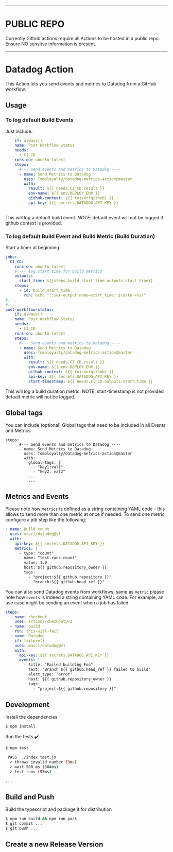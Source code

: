 
***********

# PUBLIC REPO

Currently Github actions require all Actions to be hosted in a public repo. 
Ensure NO sensitve information is present. 

***********


# Datadog Action


This Action lets you send events and metrics to Datadog from a GitHub workflow.

## Usage

### To log default Build Events
Just include:

```yaml
    if: always()
    name: Post Workflow Status
    needs:
      - CI_CD
    runs-on: ubuntu-latest
    steps:
      #--- Send events and metrics to Datadog ----
      - name: Send Metrics to Datadog
        uses: Tomoloyalty/datadog-metrics-action@master
        with:
          result: ${{ needs.CI_CD.result }}
          env-name: ${{ env.DEPLOY_ENV }}
          github-context: ${{ tojson(github) }}
          api-key: ${{ secrets.DATADOG_API_KEY }}
        
```

This will log a default build event. 
*NOTE*: default event will not be logged if github context is provided. 


### To log default Build Event and Build Metric (Build Duration)



Start a timer at beginning

```yaml
jobs:
  CI_CD:
    runs-on: ubuntu-latest
    # --- log start time for build metrics
    outputs:
      start_time: ${{steps.build_start_time.outputs.start_time}}
    steps:
      - id: build_start_time
        run: echo "::set-output name=start_time::$(date +%s)"
#.....
#.....
post-workflow-status:
    if: always()
    name: Post Workflow Status
    needs:
      - CI_CD
    runs-on: ubuntu-latest
    steps:
      #--- Send events and metrics to Datadog ----
      - name: Send Metrics to Datadog
        uses: Tomoloyalty/datadog-metrics-action@master
        with:
          result: ${{ needs.CI_CD.result }}
          env-name: ${{ env.DEPLOY_ENV }}
          github-context: ${{ tojson(github) }}
          api-key: ${{ secrets.DATADOG_API_KEY }}
          start-timestamp: ${{ needs.CI_CD.outputs.start_time }}
```
This will log a build duration metric. 
NOTE:  start-timestamp is not provided default metric will not be logged.

## Global tags

You can include (optional) Global tags that need to be included in all Events and Metrics

```
steps:
      #--- Send events and metrics to Datadog ----
      - name: Send Metrics to Datadog
        uses: Tomoloyalty/datadog-metrics-action@master
        with:
          global-tags: |
            - "key1:val1" 
            - "key2: val2"
          ...
          ...
```


## Metrics and Events

Please note how `metrics` is defined as a string containing YAML code - this
allows to send more than one metric at once if needed. To send one metric,
configure a job step like the following:

```yaml
- name: Build count
  uses: masci/datadog@v1
  with:
    api-key: ${{ secrets.DATADOG_API_KEY }}
    metrics: |
      - type: "count"
        name: "test.runs.count"
        value: 1.0
        host: ${{ github.repository_owner }}
        tags:
          - "project:${{ github.repository }}"
          - "branch:${{ github.head_ref }}"
```

You can also send Datadog events from workflows, same as `metric` please note
how `events` is indeed a string containing YAML code. For example, an use case
might be sending an event when a job has failed:

```yaml
steps:
  - name: checkout
    uses: actions/checkout@v2
  - name: build
    run: this-will-fail
  - name: Datadog
    if: failure()
    uses: masci/datadog@v1
    with:
      api-key: ${{ secrets.DATADOG_API_KEY }}
      events: |
        - title: "Failed building Foo"
          text: "Branch ${{ github.head_ref }} failed to build"
          alert_type: "error"
          host: ${{ github.repository_owner }}
          tags:
            - "project:${{ github.repository }}"
```

## Development

Install the dependencies
```bash
$ npm install
```


Run the tests :heavy_check_mark:
```bash
$ npm test

 PASS  ./index.test.js
  ✓ throws invalid number (3ms)
  ✓ wait 500 ms (504ms)
  ✓ test runs (95ms)

...
```


## Build and Push 

Build the typescript and package it for distribution
```bash
$ npm run build && npm run pack
$ git commit ...
$ git push ...
```

## Create a new Release Version 




